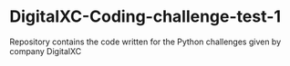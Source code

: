 # DigitalXC-Coding-challenge-test-1
Repository contains the code written for the Python challenges given by company DigitalXC 
